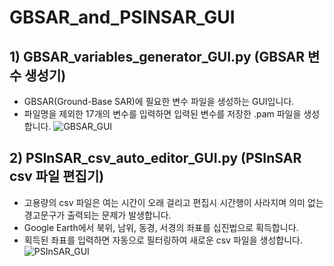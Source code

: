 # GBSAR_and_PSINSAR_GUI

## 1) GBSAR_variables_generator_GUI.py (GBSAR 변수 생성기)
- GBSAR(Ground-Base SAR)에 필요한 변수 파일을 생성하는 GUI입니다.
- 파일명을 제외한 17개의 변수를 입력하면 입력된 변수를 저장한 .pam 파일을 생성합니다.
![GBSAR_GUI](https://user-images.githubusercontent.com/97375534/210942183-b28ba195-7fa6-4ed8-b0ba-2d13fecf5929.PNG)

## 2) PSInSAR_csv_auto_editor_GUI.py (PSInSAR csv 파일 편집기)
- 고용량의 csv 파일은 여는 시간이 오래 걸리고 편집시 시간행이 사라지며 의미 없는 경고문구가 출력되는 문제가 발생합니다.
- Google Earth에서 북위, 남위, 동경, 서경의 좌표를 십진법으로 획득합니다.
- 획득된 좌표를 입력하면 자동으로 필터링하여 새로운 csv 파일을 생성합니다.
![PSInSAR_GUI](https://user-images.githubusercontent.com/97375534/210942727-dcbcc2c2-932d-4dda-bc8d-b03b06b6b228.PNG)
